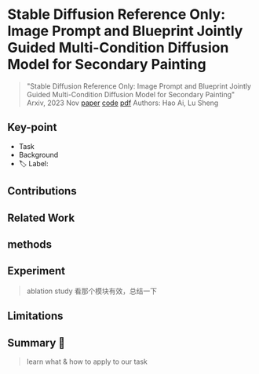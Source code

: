 # Stable Diffusion Reference Only: Image Prompt and Blueprint Jointly Guided Multi-Condition Diffusion Model for Secondary Painting

> "Stable Diffusion Reference Only: Image Prompt and Blueprint Jointly Guided Multi-Condition Diffusion Model for Secondary Painting" Arxiv, 2023 Nov
> [paper](http://arxiv.org/abs/2311.02343v1) [code](https://github.com/aihao2000/stable-diffusion-reference-only) 
> [pdf](./2023_11_Arxiv_Stable-Diffusion-Reference-Only--Image-Prompt-and-Blueprint-Jointly-Guided-Multi-Condition-Diffusion-Model-for-Secondary-Painting.pdf)
> Authors: Hao Ai, Lu Sheng

## Key-point

- Task
- Background
- :label: Label:

## Contributions

## Related Work

## methods

## Experiment

> ablation study 看那个模块有效，总结一下

## Limitations

## Summary :star2:

> learn what & how to apply to our task

